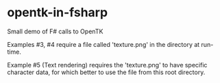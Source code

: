 # opentk-in-fsharp
Small demo of F# calls to OpenTK

Examples #3, #4 require a file called 'texture.png' in the directory at run-time.

Example #5 (Text rendering) requires the 'texture.png' to have specific character data, for which better to use the file from this root directory.
